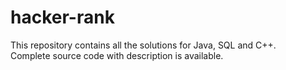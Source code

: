 # hacker-rank
This repository contains all the solutions for Java, SQL and C++. Complete source code with description is available.

